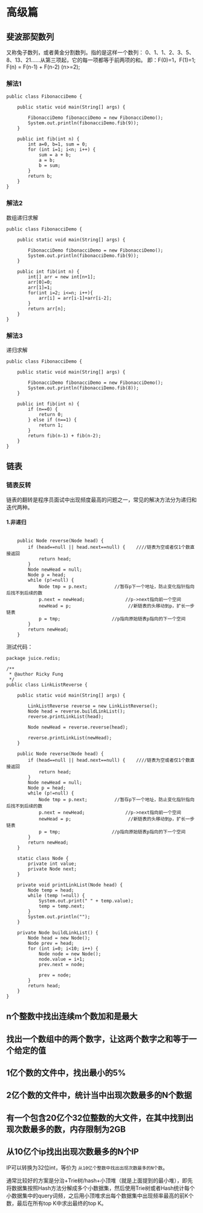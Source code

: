 # 高级篇

## 斐波那契数列
又称兔子数列，或者黄金分割数列。指的是这样一个数列：
0、1、1、2、3、5、8、13、21……从第三项起，它的每一项都等于前两项的和。
即：F(0)=1，F(1)=1; F(n) = F(n-1) + F(n-2) (n>=2);

### 解法1
```
public class FibonacciDemo {

    public static void main(String[] args) {

        FibonacciDemo fibonacciDemo = new FibonacciDemo();
        System.out.println(fibonacciDemo.fib(9));
    }

    public int fib(int n) {
        int a=0, b=1, sum = 0;
        for (int i=1; i<n; i++) {
            sum = a + b;
            a = b;
            b = sum;
        }
        return b;
    }
}
```

### 解法2
数组递归求解
```
public class FibonacciDemo {

    public static void main(String[] args) {

        FibonacciDemo fibonacciDemo = new FibonacciDemo();
        System.out.println(fibonacciDemo.fib(9));
    }

    public int fib(int n) {
        int[] arr = new int[n+1];
        arr[0]=0;
        arr[1]=1;
        for(int i=2; i<=n; i++){
            arr[i] = arr[i-1]+arr[i-2];
        }
        return arr[n];
    }
}
```

### 解法3
递归求解
```
public class FibonacciDemo {

    public static void main(String[] args) {

        FibonacciDemo fibonacciDemo = new FibonacciDemo();
        System.out.println(fibonacciDemo.fib(8));
    }

    public int fib(int n) {
        if (n==0) {
            return 0;
        } else if (n==1) {
            return 1;
        }
        return fib(n-1) + fib(n-2);
    }
}
```
## 链表
### 链表反转
链表的翻转是程序员面试中出现频度最高的问题之一，常见的解决方法分为递归和迭代两种。

#### 1.非递归
```

    public Node reverse(Node head) {
        if (head==null || head.next==null) {    ////链表为空或者仅1个数直接返回
            return head;
        }
        Node newHead = null;
        Node p = head;
        while (p!=null) {
            Node tmp = p.next;          //暂存p下一个地址，防止变化指针指向后找不到后续的数
            p.next = newHead;               //p->next指向前一个空间
            newHead = p;                     //新链表的头移动到p，扩长一步链表
            p = tmp;                   //p指向原始链表p指向的下一个空间
        }
        return newHead;
    }

```

测试代码：
```
package juice.redis;

/**
 * @author Ricky Fung
 */
public class LinkListReverse {

    public static void main(String[] args) {

        LinkListReverse reverse = new LinkListReverse();
        Node head = reverse.buildLinkList();
        reverse.printLinkList(head);

        Node newHead = reverse.reverse(head);

        reverse.printLinkList(newHead);
    }

    public Node reverse(Node head) {
        if (head==null || head.next==null) {    ////链表为空或者仅1个数直接返回
            return head;
        }
        Node newHead = null;
        Node p = head;
        while (p!=null) {
            Node tmp = p.next;          //暂存p下一个地址，防止变化指针指向后找不到后续的数
            p.next = newHead;               //p->next指向前一个空间
            newHead = p;                     //新链表的头移动到p，扩长一步链表
            p = tmp;                   //p指向原始链表p指向的下一个空间
        }
        return newHead;
    }

    static class Node {
        private int value;
        private Node next;
    }

    private void printLinkList(Node head) {
        Node temp = head;
        while (temp !=null) {
            System.out.print(" " + temp.value);
            temp = temp.next;
        }
        System.out.println("");
    }

    private Node buildLinkList() {
        Node head = new Node();
        Node prev = head;
        for (int i=0; i<10; i++) {
            Node node = new Node();
            node.value = i+1;
            prev.next = node;

            prev = node;
        }
        return head;
    }
}

```

## n个整数中找出连续m个数加和是最大

## 找出一个数组中的两个数字，让这两个数字之和等于一个给定的值

## 1亿个数的文件中，找出最小的5%

## 2亿个数的文件中，统计当中出现次数最多的N个数据

## 有一个包含20亿个32位整数的大文件，在其中找到出现次数最多的数，内存限制为2GB

## 从10亿个ip找出出现次数最多的N个IP
IP可以转换为32位int，等价为 ```从10亿个整数中找出出现次数最多的N个数```。

通常比较好的方案是分治+Trie树/hash+小顶堆（就是上面提到的最小堆），即先将数据集按照Hash方法分解成多个小数据集，然后使用Trie树或者Hash统计每个小数据集中的query词频，之后用小顶堆求出每个数据集中出现频率最高的前K个数，最后在所有top K中求出最终的top K。

